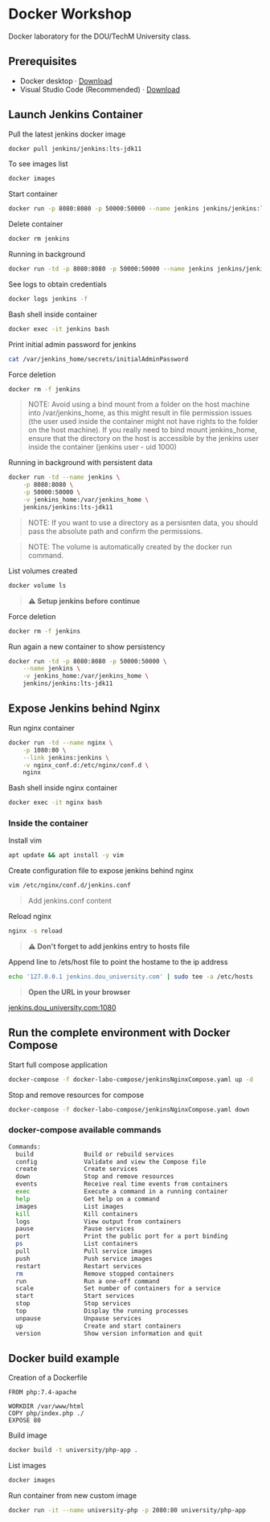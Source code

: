 # Docker Workshop

Docker laboratory for the DOU/TechM University class.

## Prerequisites

+ Docker desktop · [Download](https://hub.docker.com/editions/community/docker-ce-desktop-mac)
+ Visual Studio Code (Recommended) · [Download](https://code.visualstudio.com/download)

## Launch Jenkins Container

Pull the latest jenkins docker image
```bash
docker pull jenkins/jenkins:lts-jdk11
```

To see images list
```bash
docker images
```

Start container
```bash
docker run -p 8080:8080 -p 50000:50000 --name jenkins jenkins/jenkins:lts-jdk11
```

Delete container
```bash
docker rm jenkins
```

Running in background
```bash
docker run -td -p 8080:8080 -p 50000:50000 --name jenkins jenkins/jenkins:lts-jdk11
```

See logs to obtain credentials
```bash
docker logs jenkins -f
```

Bash shell inside container
```bash
docker exec -it jenkins bash
```

Print initial admin password for jenkins
```bash
cat /var/jenkins_home/secrets/initialAdminPassword
```

Force deletion
```bash
docker rm -f jenkins
```

> NOTE: Avoid using a bind mount from a folder on the host machine into /var/jenkins_home, as this might result in file permission issues (the user used inside the container might not have rights to the folder on the host machine). If you really need to bind mount jenkins_home, ensure that the directory on the host is accessible by the jenkins user inside the container (jenkins user - uid 1000)

Running in background with persistent data
```bash
docker run -td --name jenkins \
    -p 8080:8080 \
    -p 50000:50000 \
    -v jenkins_home:/var/jenkins_home \
    jenkins/jenkins:lts-jdk11
```

> NOTE: If you want to use a directory as a persisnten data, you should pass the absolute path and confirm the permissions.

> NOTE: The volume is automatically created by the docker run command.

List volumes created
```bash
docker volume ls
```

> **⚠ Setup jenkins before continue**

Force deletion
```bash
docker rm -f jenkins
```

Run again a new container to show persistency 
```bash
docker run -td -p 8080:8080 -p 50000:50000 \
    --name jenkins \
    -v jenkins_home:/var/jenkins_home \
    jenkins/jenkins:lts-jdk11
```

## Expose Jenkins behind Nginx

Run nginx container
```bash
docker run -td --name nginx \
    -p 1080:80 \
    --link jenkins:jenkins \
    -v nginx_conf.d:/etc/nginx/conf.d \
    nginx
```

Bash shell inside nginx container
```bash
docker exec -it nginx bash
```

### Inside the container

Install vim
```bash
apt update && apt install -y vim
```

Create configuration file to expose jenkins behind nginx
```bash
vim /etc/nginx/conf.d/jenkins.conf
```
> Add jenkins.conf content

Reload nginx
```bash
nginx -s reload
```

> **⚠ Don't forget to add jenkins entry to hosts file**

Append line to /ets/host file to point the hostame to the ip address
```bash
echo '127.0.0.1 jenkins.dou_university.com' | sudo tee -a /etc/hosts
```
> **Open the URL in your browser**

[jenkins.dou_university.com:1080](http://jenkins.dou_university.com:1080)

## Run the complete environment with Docker Compose

Start full compose application
```bash
docker-compose -f docker-labo-compose/jenkinsNginxCompose.yaml up -d
```

Stop and remove resources for compose
```bash
docker-compose -f docker-labo-compose/jenkinsNginxCompose.yaml down
```

### docker-compose available commands
```bash
Commands:
  build              Build or rebuild services
  config             Validate and view the Compose file
  create             Create services
  down               Stop and remove resources
  events             Receive real time events from containers
  exec               Execute a command in a running container
  help               Get help on a command
  images             List images
  kill               Kill containers
  logs               View output from containers
  pause              Pause services
  port               Print the public port for a port binding
  ps                 List containers
  pull               Pull service images
  push               Push service images
  restart            Restart services
  rm                 Remove stopped containers
  run                Run a one-off command
  scale              Set number of containers for a service
  start              Start services
  stop               Stop services
  top                Display the running processes
  unpause            Unpause services
  up                 Create and start containers
  version            Show version information and quit
```

## Docker build example

Creation of a Dockerfile

```docker
FROM php:7.4-apache

WORKDIR /var/www/html
COPY php/index.php ./
EXPOSE 80
```

Build image
```bash
docker build -t university/php-app .
```

List images
```bash
docker images
```

Run container from new custom image
```bash
docker run -it --name university-php -p 2080:80 university/php-app
```